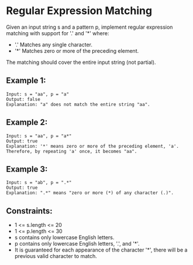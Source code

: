 # Regular Expression Matching

Given an input string s and a pattern p, implement regular expression matching with support for '.' and '\*' where:

- '.' Matches any single character.​​​​
- '\*' Matches zero or more of the preceding element.

The matching should cover the entire input string (not partial).

## Example 1:

```
Input: s = "aa", p = "a"
Output: false
Explanation: "a" does not match the entire string "aa".
```

## Example 2:

```
Input: s = "aa", p = "a*"
Output: true
Explanation: '*' means zero or more of the preceding element, 'a'. Therefore, by repeating 'a' once, it becomes "aa".
```

## Example 3:

```
Input: s = "ab", p = ".*"
Output: true
Explanation: ".*" means "zero or more (*) of any character (.)".
```

## Constraints:

- 1 <= s.length <= 20
- 1 <= p.length <= 30
- s contains only lowercase English letters.
- p contains only lowercase English letters, '.', and '\*'.
- It is guaranteed for each appearance of the character '\*', there will be a previous valid character to match.
